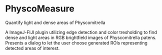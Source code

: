 # PhyscoMeasure
Quantify light and dense areas of Physcomitrella

A ImageJ-FIJI plugin utilizing edge detection and color tresholding
to find dense and light areas in RGB brightfield images of Physcomitrella patens.
Presents a dialog to let the user choose generated ROIs representing detected areas of interest. 
